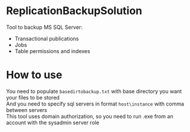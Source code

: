 # ReplicationBackupSolution
Tool to backup MS SQL Server:  
* Transactional publications
* Jobs
* Table permissions and indexes

# How to use
You need to populate `basedirtobackup.txt` with base directory you want your files to be stored  
And you need to specify sql servers in format `host\instance` with comma between servers  
This tool uses domain authorization, so you need to run .exe from an account with the sysadmin server role
